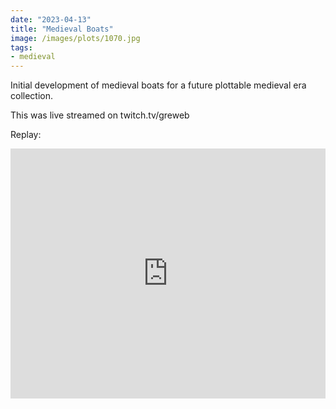 ```yaml
---
date: "2023-04-13"
title: "Medieval Boats"
image: /images/plots/1070.jpg
tags:
- medieval
---
```


Initial development of medieval boats for a future plottable medieval era collection.

This was live streamed on twitch.tv/greweb

Replay:

<iframe width="100%" height="400" src="https://www.youtube.com/embed/od1qEeS3MwY" title="YouTube video player" frameborder="0" allow="accelerometer; autoplay; clipboard-write; encrypted-media; gyroscope; picture-in-picture" allowfullscreen></iframe>
